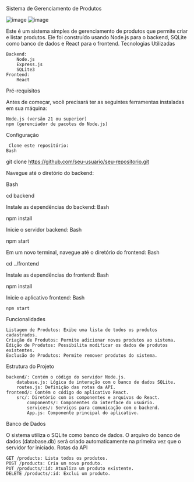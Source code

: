 Sistema de Gerenciamento de Produtos

![image](https://github.com/user-attachments/assets/fb9de859-603e-425a-a5a5-a6752fde40a3)
![image](https://github.com/user-attachments/assets/ab2d1d7f-2ee9-48ff-b03e-8cfa30f07b66)



Este é um sistema simples de gerenciamento de produtos que permite criar e listar produtos. Ele foi construído usando Node.js para o backend, SQLite como banco de dados e React para o frontend.
Tecnologias Utilizadas

    Backend:
        Node.js
        Express.js
        SQLite3
    Frontend:
        React

Pré-requisitos

Antes de começar, você precisará ter as seguintes ferramentas instaladas em sua máquina:

    Node.js (versão 21 ou superior)
    npm (gerenciador de pacotes do Node.js)

Configuração

     Clone este repositório:
    Bash

git clone https://github.com/seu-usuario/seu-repositorio.git

Navegue até o diretório do backend:  

Bash

cd backend

Instale as dependências do backend:
Bash

npm install

Inicie o servidor backend:
Bash

npm start

Em um novo terminal, navegue até o diretório do frontend:
Bash

cd ../frontend

Instale as dependências do frontend:
Bash

npm install

Inicie o aplicativo frontend:
Bash

    npm start

Funcionalidades

    Listagem de Produtos: Exibe uma lista de todos os produtos cadastrados.
    Criação de Produtos: Permite adicionar novos produtos ao sistema.
    Edição de Produtos: Possibilita modificar os dados de produtos existentes.
    Exclusão de Produtos: Permite remover produtos do sistema.

Estrutura do Projeto

    backend/: Contém o código do servidor Node.js.
        database.js: Lógica de interação com o banco de dados SQLite.
        routes.js: Definição das rotas da API.
    frontend/: Contém o código do aplicativo React.
        src/: Diretório com os componentes e arquivos do React.
            components/: Componentes da interface do usuário.
            services/: Serviços para comunicação com o backend.
            App.js: Componente principal do aplicativo.

Banco de Dados

O sistema utiliza o SQLite como banco de dados. O arquivo do banco de dados (database.db) será criado automaticamente na primeira vez que o servidor for iniciado.
Rotas da API

    GET /products: Lista todos os produtos.
    POST /products: Cria um novo produto.
    PUT /products/:id: Atualiza um produto existente.
    DELETE /products/:id: Exclui um produto.
